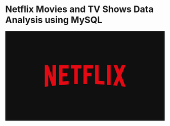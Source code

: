 # Netflix Movies and TV Shows Data Analysis using MySQL

![Netflix_logo](https://github.com/swetha-105/netflix_mysql_project/blob/main/netflix_logo.jpg)
